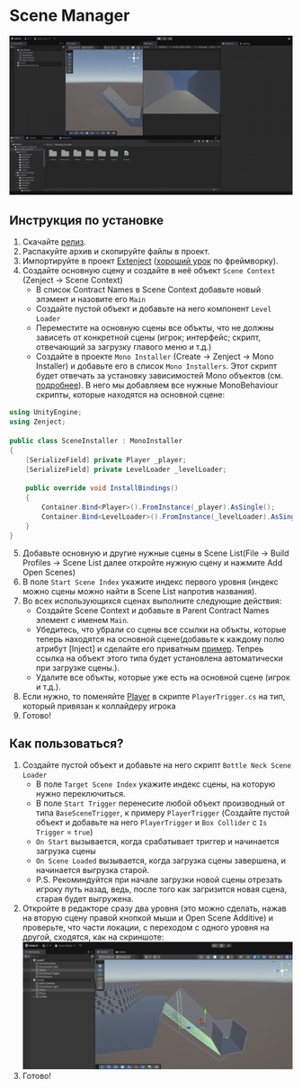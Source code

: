 # Scene Manager
![result](./result_gif.gif)
## Инструкция по установке
1. Скачайте [релиз](https://github.com/Ov3rl0rd1/Scene-Manager/releases/tag/Release).
2. Распакуйте архив и скопируйте файлы в проект.
3. Импортируйте в проект [Extenject](https://assetstore.unity.com/packages/tools/utilities/extenject-dependency-injection-ioc-157735) ([хороший урок](https://www.youtube.com/watch?v=h5rqKO72kfs) по фреймворку).
4. Создайте основную сцену и создайте в неё объект `Scene Context` (Zenject -> Scene Context)
   - В список Contract Names в Scene Context добавьте новый элэмент и назовите его `Main`
   - Создайте пустой объект и добавьте на него компонент `Level Loader`
   - Переместите на основную сцены все объкты, что не должны зависеть от конкретной сцены (игрок; интерфейс; скрипт, отвечающий за загрузку главого меню и т.д.)
   - Создайте в проекте `Mono Installer` (Create -> Zenject -> Mono Installer) и добавьте его в список `Mono Installers`. Этот скрипт будет отвечать за установку зависимостей Mono объектов (см. [подробнее](https://github.com/modesttree/Zenject?tab=readme-ov-file#documentation)). В него мы добавляем все нужные MonoBehaviour скрипты, которые находятся на основной сцене:
``` C#
using UnityEngine;
using Zenject;

public class SceneInstaller : MonoInstaller
{
    [SerializeField] private Player _player;
    [SerializeField] private LevelLoader _levelLoader;

    public override void InstallBindings()
    {
        Container.Bind<Player>().FromInstance(_player).AsSingle();
        Container.Bind<LevelLoader>().FromInstance(_levelLoader).AsSingle();
    }
}
```
5. Добавьте основную и другие нужные сцены в Scene List(File -> Build Profiles -> Scene List далее откройте нужную сцену и нажмите Add Open Scenes)
6. В поле `Start Scene Index` укажите индекс первого уровня (индекс можно сцены можно найти в Scene List напротив названия).
7. Во всех использующихся сценах выполните следующие действия:
     - Создайте Scene Context и добавьте в Parent Contract Names элемент с именем `Main`.
     - Убедитесь, что убрали со сцены все ссылки на объкты, которые теперь находятся на основной сцене(добавьте к каждому полю атрибут [Inject] и сделайте его приватным [пример](https://github.com/Ov3rl0rd1/Scene-Manager/blob/main/Assets/Scripts/SceneLoader/BottleNeckSceneLoader.cs#L13). Тепреь ссылка на объект этого типа будет установлена автоматически при загрузке сцены.).
     - Удалите все объкты, которые уже есть на основной сцене (игрок и т.д.).
9. Если нужно, то поменяйте [Player](https://github.com/Ov3rl0rd1/Scene-Manager/blob/c6114a38d4620699cc3b422124eca0bb75e754e0/Assets/Scripts/PlayerTrigger.cs#L7) в скрипте `PlayerTrigger.cs` на тип, который привязан к коллайдеру игрока
8. Готово!
## Как пользоваться?
1. Создайте пустой объект и добавьте на него скрипт `Bottle Neck Scene Loader`
   - В поле `Target Scene Index` укажите индекс сцены, на которую нужно переключиться.
   - В поле `Start Trigger` перенесите любой объект производный от типа `BaseSceneTrigger`, к примеру `PlayerTrigger` (Создайте пустой объект и добавьте на него `PlayerTrigger` и `Box Collider` с `Is Trigger` = `true`)
   - `On Start` вызывается, когда срабатывает триггер и начинается загрузка сцены
   - `On Scene Loaded` вызывается, когда загрузка сцены завершена, и начинается выгрузка старой.
   - P.S. Рекоминдуйтся при начале загрузки новой сцены отрезать игроку путь назад, ведь, после того как загризится новая сцена, старая будет выгружена.
2. Откройте в редакторе сразу два уровня (это можно сделать, нажав на вторую сцену правой кнопкой мыши и Open Scene Additive) и проверьте, что части локации, с переходом с одного уровня на другой, сходятся, как на скриншоте:
![](./Example.png)
3. Готово!
